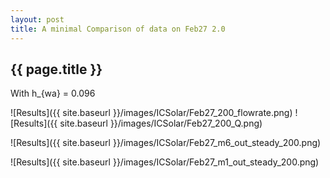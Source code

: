 ```yaml
---
layout: post
title: A minimal Comparison of data on Feb27 2.0
---
```

{{ page.title }}
-----------------
With h_{wa} = 0.096

![Results]({{ site.baseurl }}/images/ICSolar/Feb27_200_flowrate.png) ![Results]({{ site.baseurl }}/images/ICSolar/Feb27_200_Q.png)

![Results]({{ site.baseurl }}/images/ICSolar/Feb27_m6_out_steady_200.png)

![Results]({{ site.baseurl }}/images/ICSolar/Feb27_m1_out_steady_200.png)


